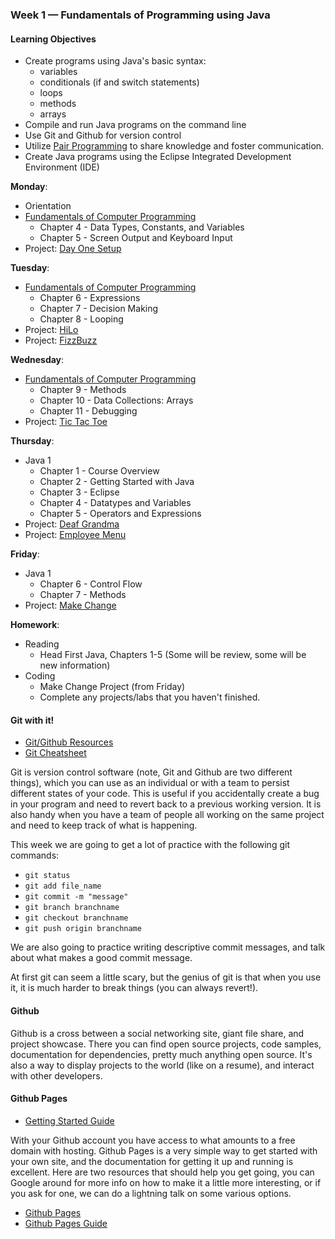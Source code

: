 ### Week 1 — Fundamentals of Programming using Java

#### Learning Objectives
* Create programs using Java's basic syntax:
    * variables
    * conditionals (if and switch statements)
    * loops
    * methods
    * arrays
* Compile and run Java programs on the command line
* Use Git and Github for version control
* Utilize [Pair Programming][pair] to share knowledge and foster communication.
* Create Java programs using the Eclipse Integrated Development Environment (IDE)

**Monday**:
* Orientation
* [Fundamentals of Computer Programming](JFOP)
   * Chapter 4 - Data Types, Constants, and Variables
   * Chapter 5 - Screen Output and Keyboard Input
* Project: [Day One Setup](Day1-Setup)

**Tuesday**:
* [Fundamentals of Computer Programming](JFOP)
   * Chapter 6 - Expressions
   * Chapter 7 - Decision Making
   * Chapter 8 - Looping
* Project: [HiLo](hiLo/README.md)
* Project: [FizzBuzz](fizzBuzz/README.md)

**Wednesday**:
* [Fundamentals of Computer Programming](JFOP)
   * Chapter 9 - Methods
   * Chapter 10 - Data Collections: Arrays
   * Chapter 11 - Debugging
* Project: [Tic Tac Toe](tictactoe/README.md)

**Thursday**:
* Java 1
   * Chapter 1 - Course Overview
   * Chapter 2 - Getting Started with Java
   * Chapter 3 - Eclipse
   * Chapter 4 - Datatypes and Variables
   * Chapter 5 - Operators and Expressions
* Project: [Deaf Grandma](deaf_grandma/README.md)
* Project: [Employee Menu](employee_menu/README.md)

**Friday**:
* Java 1
   * Chapter 6 - Control Flow
   * Chapter 7 - Methods
* Project: [Make Change](makeChange/README.md)

**Homework**:
* Reading
  * Head First Java, Chapters 1-5 (Some will be review, some will be new information)
* Coding
  * Make Change Project (from Friday)
  * Complete any projects/labs that you haven't finished.


#### Git with it!
* [Git/Github Resources][git]
* [Git Cheatsheet][cheat]

Git is version control software (note, Git and Github are two different things), which you can use as an individual or with a team to persist different states of your code. This is useful if you accidentally create a bug in your program and need to revert back to a previous working version. It is also handy when you have a team of people all working on the same project and need to keep track of what is happening.

This week we are going to get a lot of practice with the following git commands:

* `git status`
* `git add file_name`
* `git commit -m "message"`
* `git branch branchname`
* `git checkout branchname`
* `git push origin branchname`

We are also going to practice writing descriptive commit messages, and talk about what makes a good commit message.

At first git can seem a little scary, but the genius of git is that when you use it, it is much harder to break things (you can always revert!).

#### Github

Github is a cross between a social networking site, giant file share, and project showcase. There you can find open source projects, code samples, documentation for dependencies, pretty much anything open source. It's also a way to display projects to the world (like on a resume), and interact with other developers.

#### Github Pages
* [Getting Started Guide][ghp]

With your Github account you have access to what amounts to a free domain with hosting. Github Pages is a very simple way to get started with your own site, and the documentation for getting it up and running is excellent. Here are two resources that should help you get going, you can Google around for more info on how to make it a little more interesting, or if you ask for one, we can do a lightning talk on some various options.

* [Github Pages][gitpages]
* [Github Pages Guide][guide]

[gitpages]:https://pages.github.com/
[guide]:https://guides.github.com/features/pages/
[git]:../resources/github_resources.md
[ghp]:../resources/github_pages.md
[cheat]:../resources/git_cheatsheet.md
[pair]:../resources/pair_programming.md
